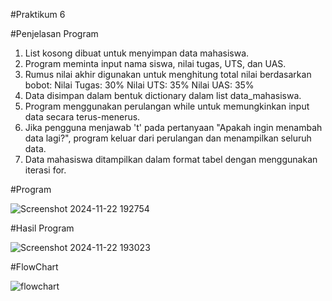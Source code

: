 #Praktikum 6

#Penjelasan Program
1. List kosong dibuat untuk menyimpan data mahasiswa.
2. Program meminta input nama siswa, nilai tugas, UTS, dan UAS.
3. Rumus nilai akhir digunakan untuk menghitung total nilai berdasarkan bobot:
Nilai Tugas: 30%
Nilai UTS: 35%
Nilai UAS: 35%
4. Data disimpan dalam bentuk dictionary dalam list data_mahasiswa.
5. Program menggunakan perulangan while untuk memungkinkan input data secara terus-menerus.
6. Jika pengguna menjawab 't' pada pertanyaan "Apakah ingin menambah data lagi?", program keluar dari perulangan dan menampilkan seluruh data.
7. Data mahasiswa ditampilkan dalam format tabel dengan menggunakan iterasi for.

#Program

![Screenshot 2024-11-22 192754](https://github.com/user-attachments/assets/05107313-cd3e-4ab9-8858-b2f4a3fac0dd)

#Hasil Program

![Screenshot 2024-11-22 193023](https://github.com/user-attachments/assets/1b118273-00c1-491b-ac7c-b607a29cd4c8)

#FlowChart

![flowchart](https://github.com/user-attachments/assets/274cf546-9532-43a2-aa28-91f9ca6b796d)

